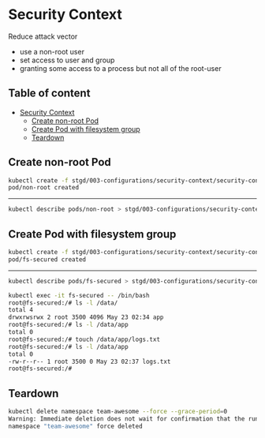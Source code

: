 

# Security Context

Reduce attack vector

- use a non-root user
- set access to user and group
- granting some access to a process but not all of the root-user

## Table of content  <!-- omit in toc -->

- [Security Context](#security-context)
  - [Create non-root Pod](#create-non-root-pod)
  - [Create Pod with filesystem group](#create-pod-with-filesystem-group)
  - [Teardown](#teardown)

## Create non-root Pod

```bash
kubectl create -f stgd/003-configurations/security-context/security-context-secured-container-error-pod.yaml
pod/non-root created
```

---

```bash
kubectl describe pods/non-root > stgd/003-configurations/security-context/non-root-pod.txt
```

## Create Pod with filesystem group

```bash
kubectl create -f stgd/003-configurations/security-context/security-context-pod-security-pod.yaml
pod/fs-secured created
```

---

```bash
kubectl describe pods/fs-secured > stgd/003-configurations/security-context/fs-secured-pod.txt
```

```bash
kubectl exec -it fs-secured -- /bin/bash
root@fs-secured:/# ls -l /data/
total 4
drwxrwsrwx 2 root 3500 4096 May 23 02:34 app
root@fs-secured:/# ls -l /data/app
total 0
root@fs-secured:/# touch /data/app/logs.txt
root@fs-secured:/# ls -l /data/app
total 0
-rw-r--r-- 1 root 3500 0 May 23 02:37 logs.txt
root@fs-secured:/# 
```

## Teardown

```bash
kubectl delete namespace team-awesome --force --grace-period=0
Warning: Immediate deletion does not wait for confirmation that the running resource has been terminated. The resource may continue to run on the cluster indefinitely.
namespace "team-awesome" force deleted
 
```
